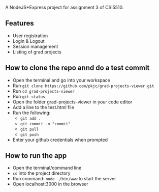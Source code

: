 A NodeJS+Express project for assignment 3 of CSI5510.

## Features

- User registration
- Login & Logout
- Session management
- Listing of grad projects

## How to clone the repo annd do a test commit

- Open the terminal and go into your workspace
- Run ```git clone https://github.com/pkjc/grad-projects-viewer.git```
- Run ```cd grad-projects-viewer```
- Run ```git status```
- Open the folder grad-projects-viewer in your code editor
- Add a line to the test.html file
- Run the following: 
    - ```git add .```
    - ```git commit -m "commit"```
    - ```git pull```
    - ```git push```
- Enter your github credentials when prompted

## How to run the app

- Open the terminal/command line 
- ```cd``` into the project directory
- Run command: ```node ./bin/www``` to start the server
- Open localhost:3000 in the browser